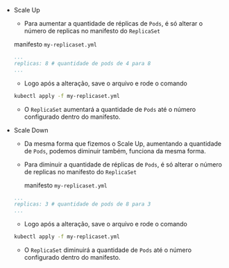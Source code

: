 - Scale Up
	- Para aumentar a quantidade de réplicas de `Pods`, é só alterar o número de replicas no manifesto do `ReplicaSet`
	
	manifesto `my-replicaset.yml`
	```yml
	...
	replicas: 8 # quantidade de pods de 4 para 8
	...
	```
	
	- Logo após a alteração, save o arquivo e rode o comando
	```bash
	kubectl apply -f my-replicaset.yml
	``````
	
	- O `ReplicaSet` aumentará a quantidade de `Pods` até o número configurado dentro do manifesto.

- Scale Down
	- Da mesma forma que fizemos o Scale Up, aumentando a quantidade de `Pods`, podemos diminuir também, funciona da mesma forma.
	
	 - Para diminuir a quantidade de réplicas de `Pods`, é só alterar o número de replicas no manifesto do `ReplicaSet`
	
		manifesto `my-replicaset.yml`
	```yml
	...
	replicas: 3 # quantidade de pods de 8 para 3
	...
	```
	
	- Logo após a alteração, save o arquivo e rode o comando
	```bash
	kubectl apply -f my-replicaset.yml
	``````
	
	- O `ReplicaSet` diminuirá a quantidade de `Pods` até o número configurado dentro do manifesto.
